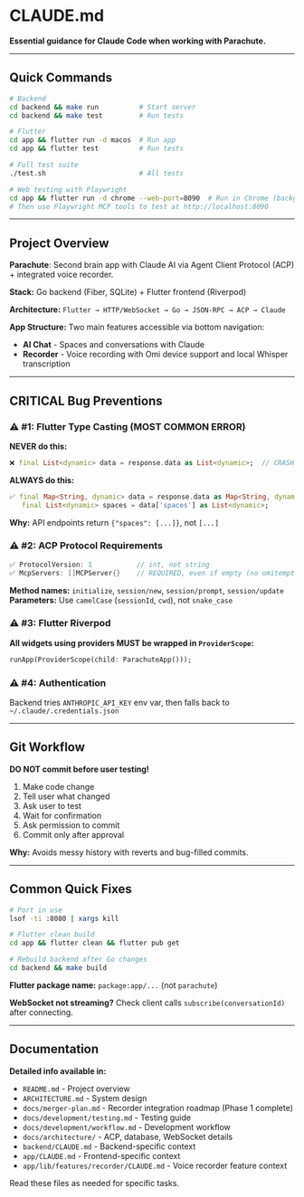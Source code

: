 # CLAUDE.md

**Essential guidance for Claude Code when working with Parachute.**

---

## Quick Commands

```bash
# Backend
cd backend && make run          # Start server
cd backend && make test         # Run tests

# Flutter
cd app && flutter run -d macos  # Run app
cd app && flutter test          # Run tests

# Full test suite
./test.sh                       # All tests

# Web testing with Playwright
cd app && flutter run -d chrome --web-port=8090  # Run in Chrome (background)
# Then use Playwright MCP tools to test at http://localhost:8090
```

---

## Project Overview

**Parachute**: Second brain app with Claude AI via Agent Client Protocol (ACP) + integrated voice recorder.

**Stack:** Go backend (Fiber, SQLite) + Flutter frontend (Riverpod)

**Architecture:** `Flutter → HTTP/WebSocket → Go → JSON-RPC → ACP → Claude`

**App Structure:** Two main features accessible via bottom navigation:
- **AI Chat** - Spaces and conversations with Claude
- **Recorder** - Voice recording with Omi device support and local Whisper transcription

---

## CRITICAL Bug Preventions

### ⚠️ #1: Flutter Type Casting (MOST COMMON ERROR)

**NEVER do this:**
```dart
❌ final List<dynamic> data = response.data as List<dynamic>;  // CRASHES!
```

**ALWAYS do this:**
```dart
✅ final Map<String, dynamic> data = response.data as Map<String, dynamic>;
   final List<dynamic> spaces = data['spaces'] as List<dynamic>;
```

**Why:** API endpoints return `{"spaces": [...]}`, not `[...]`

### ⚠️ #2: ACP Protocol Requirements

```go
✅ ProtocolVersion: 1           // int, not string
✅ McpServers: []MCPServer{}    // REQUIRED, even if empty (no omitempty)
```

**Method names:** `initialize`, `session/new`, `session/prompt`, `session/update`
**Parameters:** Use `camelCase` (`sessionId`, `cwd`), not `snake_case`

### ⚠️ #3: Flutter Riverpod

**All widgets using providers MUST be wrapped in `ProviderScope`:**
```dart
runApp(ProviderScope(child: ParachuteApp()));
```

### ⚠️ #4: Authentication

Backend tries `ANTHROPIC_API_KEY` env var, then falls back to `~/.claude/.credentials.json`

---

## Git Workflow

**DO NOT commit before user testing!**

1. Make code change
2. Tell user what changed
3. Ask user to test
4. Wait for confirmation
5. Ask permission to commit
6. Commit only after approval

**Why:** Avoids messy history with reverts and bug-filled commits.

---

## Common Quick Fixes

```bash
# Port in use
lsof -ti :8080 | xargs kill

# Flutter clean build
cd app && flutter clean && flutter pub get

# Rebuild backend after Go changes
cd backend && make build
```

**Flutter package name:** `package:app/...` (not `parachute`)

**WebSocket not streaming?** Check client calls `subscribe(conversationId)` after connecting.

---

## Documentation

**Detailed info available in:**
- `README.md` - Project overview
- `ARCHITECTURE.md` - System design
- `docs/merger-plan.md` - Recorder integration roadmap (Phase 1 complete)
- `docs/development/testing.md` - Testing guide
- `docs/development/workflow.md` - Development workflow
- `docs/architecture/` - ACP, database, WebSocket details
- `backend/CLAUDE.md` - Backend-specific context
- `app/CLAUDE.md` - Frontend-specific context
- `app/lib/features/recorder/CLAUDE.md` - Voice recorder feature context

Read these files as needed for specific tasks.
